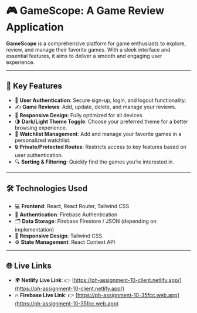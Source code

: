 # 🎮 GameScope: A Game Review Application

**GameScope** is a comprehensive platform for game enthusiasts to explore, review, and manage their favorite games. With a sleek interface and essential features, it aims to deliver a smooth and engaging user experience.

---

## 🚀 Key Features
- 🔐 **User Authentication**: Secure sign-up, login, and logout functionality.
- ✍️ **Game Reviews**: Add, update, delete, and manage your reviews.
- 📱 **Responsive Design**: Fully optimized for all devices.
- 🌗 **Dark/Light Theme Toggle**: Choose your preferred theme for a better browsing experience.
- 🎯 **Watchlist Management**: Add and manage your favorite games in a personalized watchlist.
- 🔒 **Private/Protected Routes**: Restricts access to key features based on user authentication.
- 🔍 **Sorting & Filtering**: Quickly find the games you’re interested in.

---

## 🛠️ Technologies Used
- 💻 **Frontend**: React, React Router, Tailwind CSS
- 🔐 **Authentication**: Firebase Authentication
- 🗂️ **Data Storage**: Firebase Firestore / JSON (depending on implementation)
- 📱 **Responsive Design**: Tailwind CSS
- ⚙️ **State Management**: React Context API
<!-- - 🎞️ **Animations**: React animation libraries (e.g., Framer Motion) -->

---

## 🌐 Live Links

- 🌍 **Netlify Live Link**: 👉 [https://ph-assignment-10-client.netlify.app/](https://ph-assignment-10-client.netlify.app/)
- 🔥 **Firebase Live Link**: 👉 [https://ph-assignment-10-35fcc.web.app](https://ph-assignment-10-35fcc.web.app)
